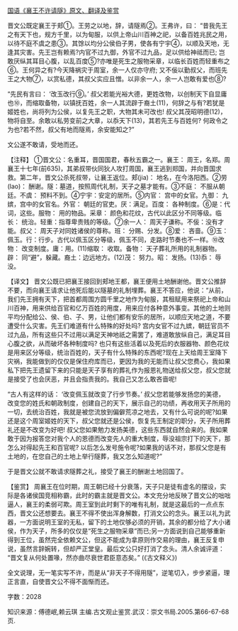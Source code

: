 [国语《襄王不许请隧》原文、翻译及鉴赏](https://www.vrrw.net/wx/14013.html)

晋文公既定襄王于郏①。王劳之以地，辞，请隧焉②。王弗许，曰： “昔我先王之有天下也，规方千里，以为甸服，以供上帝山川百神之祀，以备百姓兆民之用，以待不庭不虞之患③。其馀以均分公侯伯子男，使各有宁宇④，以顺及天地，无逢其灾害。先王岂有赖焉?内官不过九御，外官不过九品，足以供给神祗而已; 岂敢厌纵其耳目心腹，以乱百度⑤?亦唯是死生之服物采章，以临长百姓而轻重布之⑥。王何异之有?今天降祸灾于周室，余一人仅亦守府; 又不佞以勤叔父，而班先王之大物⑦，以赏私德，其叔父实应且憎。以非余一人，余一人岂敢有爱也⑧?

“先民有言曰： ‘改玉改行⑨。’ 叔父若能光裕大德，更姓改物，以创制天下自显庸也⑩，而缩取备物，以镇抚百姓，余一人其流辟于裔土(11)，何辞之与有?若犹是姬姓也，尚将列为公侯，以复先王之职，大物其未可改也! 叔父其茂昭明德(12)，物将自至。余敢以私劳变前之大章，以忝天下(13)，其若先王与百姓何? 何政令之为也?若不然，叔父有地而隧焉，余安能知之?”

文公遂不敢请，受地而还。

【注释】 ①晋文公：名重耳，晋国国君，春秋五霸之一。襄王： 周王，名郑。周襄王十七年(前635)，其弟叔带伙同狄人攻打周国，襄王逃到郑国，并向晋国求救。第二年，晋文公杀死叔带，让襄王返位。郏(jia)： 地名，在今洛阳西。②劳 (lao)： 酬谢。隧：墓道，按照周代礼制，天子之墓才能有。③不庭： 不服从朝廷。不虞： 预料不到。④宁宇：安定的居所。⑤内官： 宫中的女官。九御： 九嫔，宫中的女官名。外官： 朝廷的官吏。厌：满足。百度： 各种制度。⑥是：代词，这些。服物： 用的物品。采章： 颜色和花纹，古代以此区分不同等级。临长： 统治。轻重：指尊卑贵贱的等级。⑦余一人： 周天子谦称。不佞：没有才能。叔父： 周天子对同姓诸侯的尊称。班： 分赐、分发。⑧爱： 吝啬。⑨玉： 佩玉。行：行步。古代以佩玉区分等级，佩玉不同，走路时节奏也不一样。⑩改物： 改变制度。庸：用。(11)缩取： 收取。备物： 天子葬礼所用的礼制器物。辟： 同“避”，躲藏。裔土：边远地方。(12)茂： 努力。昭： 发扬。(13)忝： 辱没。



【译文】 晋文公既已把襄王接回到郏地王都，襄王便用土地酬谢他。晋文公推辞不要，而向襄王请求让他死后能以隧墓的礼制埋葬。襄王不答应，他说：“从前，我们先王拥有天下，把首都周围方圆千里之地作为甸服，其租赋用来祭祀上帝和山川百神，用来供给百官和亿万百姓的用度，用来应付各种意外事变。其他的土地则平均分配给公、侯、伯、子、男，让他们都有安乐的居所，以顺应天地之道，不要遭受什么灾害。先王们难道有什么特殊的好处吗? 宫内女官不过九嫔，朝廷官员不过九品，所有这些只不过用以满足天神地祇之需罢了，难道敢放纵自己，满足耳目心腹之欲，从而破坏各种制度吗? 也只有这些活着以及死后的衣服器物、颜色花纹是用来区分等级，统治百姓的，天子有什么特殊的东西呢?现在上天给周王室降下灾祸，我能做到的仅仅是保住府库而已，更因为我的无能而让叔父您费心，我如果私下把先王遗留下来的只能是天子享有的葬礼作为报恩礼物送给叔父您，叔父您就是接受了也会厌恶，并且会指责我的。我自己又怎么敢吝啬呢!

“古人有这样的话： ‘改变佩玉就改变了行步节奏。’ 叔父您若能够发扬您的美德，改变您的姓氏和朝政制度，创建自己的天下，展示自己的功绩，再收用天子所用的一切，去统治百姓，我就是被您流放到偏僻荒凉之地去，又有什么可说的呢?如果还是这个周室姬姓的天下，叔父您就还是公侯，恢复先王制定的职分，天子所用葬礼还是不改变为好吧! 叔父您如果勉力发扬美德，这些东西就自然会来的。我如果敢于因为报答您对我个人的恩德而改变先人的重大制度，辱没祖宗打下的天下，那怎么对得起先王和百官呢? 以后怎么发号施令呢?如果我的话不对，那叔父您是有土地的，在您自己的土地上举行隧葬，我又怎么知道呢?”

于是晋文公就不敢请求隧葬之礼，接受了襄王的酬谢土地回国了。

【鉴赏】 周襄王在位时期，周王朝已经十分衰落，天子只是徒有虚名的摆设，实际是各诸侯国竞相称霸，此时的霸主就是晋文公。本文充分地反映了晋文公的咄咄逼人，襄王的柔弱可欺。周王室到此时剩下的唯有礼制，就是这最后的一点点东西，晋文公还想要去。襄王不得不使出浑身解数，打消文公的念头。襄王以礼为武器，一方面说明王室的无私，留下的土地仅够必须的开销，其余的都分给了大小诸侯，作为天子，所多的仅仅是“死生之服物采章”而已;另一方面说到自己能够重新得到王位，虽然完全依赖文公，但这不能成为拿原则作交易的理由，襄王反复申说，虽然言辞婉转，但却严正堂皇。最后文公只好打消了念头。清人余诚评道： “晋文复从何处置喙，然亦曲尽衰世君臣意态矣。” (《古文释义》)

全文说理，无一笔实写不许，而是从“非天子不得用隧”，逆笔切入，步步紧逼，理正言直，自使晋文公不得不面惭而还。

字数：2028

知识来源：傅德岷,赖云琪 主编.古文观止鉴赏.武汉：崇文书局.2005.第66-67-68页.

